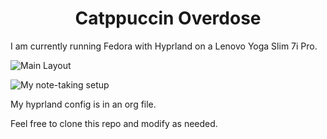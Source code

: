 <h1 align="center">Catppuccin Overdose</h1>

I am currently running Fedora with Hyprland on a Lenovo Yoga Slim 7i Pro.

![Main Layout](/assets/main.png)

![My note-taking setup](/assets/emacs-org.png)

My hyprland config is in an org file.

Feel free to clone this repo and modify as needed.
